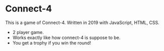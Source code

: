 # Connect-4
This is a game of Connect-4. Written in 2019 with JavaScript, HTML, CSS.
- 2 player game.
- Works exactly like how connect-4 is suppose to be.
- You get a trophy if you win the round!
